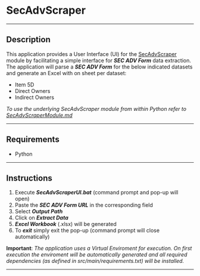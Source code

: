 # SecAdvScraper

---
## Description
This application provides a User Interface (UI) for the [SecAdvScraper](src/main/SecAdvScraper.py) module by facilitating a simple interface for ***SEC ADV Form*** data extraction.
The application will parse a ***SEC ADV Form*** for the below indicated datasets and generate an Excel with on sheet per dataset:
- Item 5D
- Direct Owners
- Indirect Owners

*To use the underlying SecAdvScraper module from within Python refer to [SecAdvScraperModule.md](SecAdvScraperModule.md)*

----
## Requirements
- Python

----
## Instructions
1. Execute ***SecAdvScraperUI.bat*** (command prompt and pop-up will open)
2. Paste the ***SEC ADV Form URL*** in the corresponding field
3. Select ***Output Path***
4. Click on ***Extract Data***
5. ***Excel Workbook*** (.xlsx) will be generated
6. To ***exit*** simply exit the pop-up (command prompt will close automatically)

**Important**: *The application uses a Virtual Enviroment for execution. On first execution the enviroment will be automatically generated and all required dependencies (as defined in src/main/requirements.txt) will be installed.*

----
